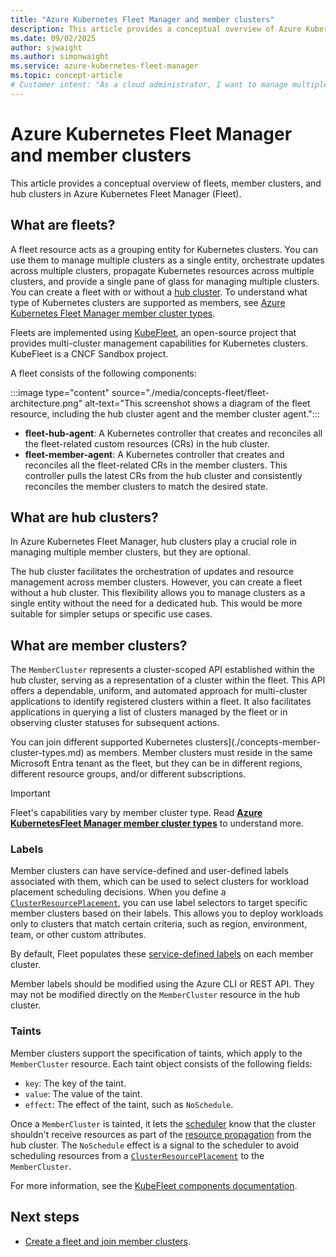 ```yaml
---
title: "Azure Kubernetes Fleet Manager and member clusters"
description: This article provides a conceptual overview of Azure Kubernetes Fleet Manager and member clusters.
ms.date: 09/02/2025
author: sjwaight
ms.author: simonwaight
ms.service: azure-kubernetes-fleet-manager
ms.topic: concept-article
# Customer intent: "As a cloud administrator, I want to manage multiple Kubernetes clusters as a single entity using a fleet resource, so that I can orchestrate updates and maintain consistency across clusters."
---
```


# Azure Kubernetes Fleet Manager and member clusters

This article provides a conceptual overview of fleets, member clusters, and hub clusters in Azure Kubernetes Fleet Manager (Fleet).

## What are fleets?

A fleet resource acts as a grouping entity for Kubernetes clusters. You can use them to manage multiple clusters as a single entity, orchestrate updates across multiple clusters, propagate Kubernetes resources across multiple clusters, and provide a single pane of glass for managing multiple clusters. You can create a fleet with or without a [hub cluster](concepts-choosing-fleet.md). To understand what type of Kubernetes clusters are supported as members, see [Azure Kubernetes Fleet Manager member cluster types](./concepts-member-cluster-types.md).

 Fleets are implemented using [KubeFleet](https://kubefleet.dev/), an open-source project that provides multi-cluster management capabilities for Kubernetes clusters. KubeFleet is a CNCF Sandbox project.

A fleet consists of the following components:

:::image type="content" source="./media/concepts-fleet/fleet-architecture.png" alt-text="This screenshot shows a diagram of the fleet resource, including the hub cluster agent and the member cluster agent.":::

* **fleet-hub-agent**: A Kubernetes controller that creates and reconciles all the fleet-related custom resources (CRs) in the hub cluster.
* **fleet-member-agent**: A Kubernetes controller that creates and reconciles all the fleet-related CRs in the member clusters. This controller pulls the latest CRs from the hub cluster and consistently reconciles the member clusters to match the desired state.

## What are hub clusters?

In Azure Kubernetes Fleet Manager, hub clusters play a crucial role in managing multiple member clusters, but they are optional.

The hub cluster facilitates the orchestration of updates and resource management across member clusters. However, you can create a fleet without a hub cluster. This flexibility allows you to manage clusters as a single entity without the need for a dedicated hub. This would be more suitable for simpler setups or specific use cases.

## What are member clusters?

The `MemberCluster` represents a cluster-scoped API established within the hub cluster, serving as a representation of a cluster within the fleet. This API offers a dependable, uniform, and automated approach for multi-cluster applications to identify registered clusters within a fleet. It also facilitates applications in querying a list of clusters managed by the fleet or in observing cluster statuses for subsequent actions.

You can join different supported Kubernetes clusters](./concepts-member-cluster-types.md) as members. Member clusters must reside in the same Microsoft Entra tenant as the fleet, but they can be in different regions, different resource groups, and/or different subscriptions.

> [!IMPORTANT]
> Fleet's capabilities vary by member cluster type. Read **[Azure KubernetesFleet Manager member cluster types](./concepts-member-cluster-types.md)** to understand more.

### Labels

Member clusters can have service-defined and user-defined labels associated with them, which can be used to select clusters for workload placement scheduling decisions. When you define a [`ClusterResourcePlacement`](./concepts-resource-propagation.md#introduce-clusterresourceplacement-api), you can use label selectors to target specific member clusters based on their labels. This allows you to deploy workloads only to clusters that match certain criteria, such as region, environment, team, or other custom attributes.

By default, Fleet populates these [service-defined labels](./concepts-resource-propagation.md#labels) on each member cluster.

Member labels should be modified using the Azure CLI or REST API. They may not be modified directly on the `MemberCluster` resource in the hub cluster.

### Taints

Member clusters support the specification of taints, which apply to the `MemberCluster` resource. Each taint object consists of the following fields:

* `key`: The key of the taint.
* `value`: The value of the taint.
* `effect`: The effect of the taint, such as `NoSchedule`.

Once a `MemberCluster` is tainted, it lets the [scheduler](./concepts-scheduler-scheduling-framework.md) know that the cluster shouldn't receive resources as part of the [resource propagation](./concepts-resource-propagation.md) from the hub cluster. The `NoSchedule` effect is a signal to the scheduler to avoid scheduling resources from a [`ClusterResourcePlacement`](./concepts-resource-propagation.md#introduce-clusterresourceplacement-api) to the `MemberCluster`.

For more information, see the [KubeFleet components documentation](https://kubefleet.dev/docs/concepts/components/).

## Next steps

* [Create a fleet and join member clusters](./quickstart-create-fleet-and-members.md).
